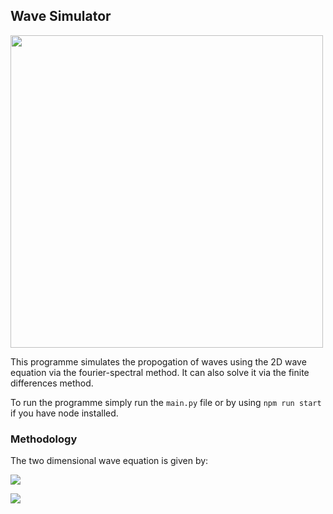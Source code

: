 ## Wave Simulator

<centre>
<img src="https://raw.githubusercontent.com/thenu-k/WaveSimulator/main/Media/animation_2023-12-22_15-18-02.gif" height="500">
</centre>

This programme simulates the propogation of waves using the 2D wave equation via the fourier-spectral method. It can also solve it via the finite differences method.

To run the programme simply run the `main.py` file or by using `npm run start` if you have node installed.

### Methodology

The two dimensional wave equation is given by:

<img src="https://latex.codecogs.com/gif.latex?u_{tt} = c^2 \left( u_{xx} + u_{yy} \right)" />
<p></p>
<img src="https://latex.codecogs.com/gif.latex?\Rightarrow \frac{\partial^2 u}{\partial t^2} = c^2 \left( \frac{\partial^2 u}{\partial x^2} + \frac{\partial^2 u}{\partial y^2} \right)" />
